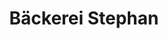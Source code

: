 ---
title: "Bäckerei Stephan"
url: /neustadt-an-der-weinstrasse/baeckerei-stephan/
shop: Bäckerei
---